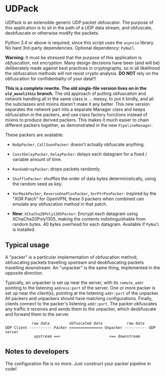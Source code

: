 # UDPack
UDPack is an extensible generic UDP packet obfuscator. The purpose of this application is to sit in the path of a UDP data stream, and obfuscate, deobfuscate or otherwise modify the packets.

Python 3.4 or above is required, since this script uses the `asyncio` library. No hard 3rd-party dependencies. Optional dependency: `PyNaCl`.

**Warning:** It must be stressed that the purpose of this application is *obfuscation*, not *encryption*. Many design decisions have been (and will be) deliberately made against best practices in cryptography, so in all likelihood the obfuscation methods will not resist crypto analysis. **DO NOT** rely on the obfuscation for confidentiality of your data!!!

**This is a complete rewrite. The old single-file version lives on in the `old_monolithic` branch.** The old approach of putting obfuscation and network handling all in the same class is ... messy, to put it kindly, and all the subclasses and mixins doesn't make it any better. This new version separates the network part into a separate Manager class and keeps obfuscation in the packers, and use class factory functions instead of mixins to produce derived packers. This makes it much easier to chain different packers together, as demonstrated in the new `PipelineManager`.

These packers are available:

* `NoOpPacker`, `CallSoonPacker`: doesn't actually obfuscate anything.

* `ConstDelayPacker`, `DelayPacker`: delays each datagram for a fixed / variable amount of time.

* `RandomDropPacker`: drops packets randomly.

* `ShufflePacker`: shuffles the order of data bytes deterministically, using the random seed as key.

* `XorMaskPacker`, `ReverseOnePlusPacker`, `XorPtrPosPacker`: inspired by the "XOR Patch" for OpenVPN, these 3 packers when combined can emulate any obfuscation method in that patch.

* **New**: `XChaCha20Poly1305Packer`: Encrypt each datagram using XChaCha20Poly1305, making the contents indistinguishable from random bytes. 40 bytes overhead for each datagram. Available if `PyNaCl` is installed.

## Typical usage

A "packer" is a particular implementation of obfuscation method, obfuscating packets travelling upstream and deobfuscating packets travelling downstream. An "unpacker" is the same thing, implemented in the opposite direction.

Typically, an unpacker is set up near the server, with its `remote_addr` pointing to the listening `address:port` of the server. One or more packer is set up near the client(s), pointing at the listening `addr:port` of the unpacker. All packers and unpackers should have matching configurations. Finally, clients connect to the packer's listening `addr:port`. The packer obfuscates any traffic it receives and sends them to the unpacker, which deobfuscate and forward them to the server.


                raw data         obfuscated data           raw data
    UDP Client ---------- Packer =============== Unpacker ---------- UDP server
                 upstream ==>                      <== downstream

## Notes to developers

The configuration file is no more. Just construct your packer pipeline in code!
